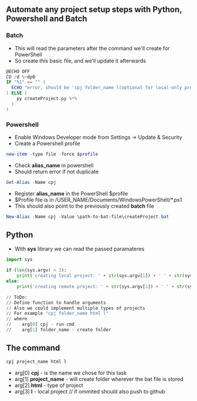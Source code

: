 ## Automate any project setup steps with Python, Powershell and Batch

### Batch
- This will read the parameters after the command we'll create for PowerShell
- So create this basic file, and we'll update it afterwards
```powershell
@ECHO OFF
CD /d %~dp0
IF "%1" == "" (
  ECHO "error, should be 'cpj folder_name l(optional for local-only project)'"
) ELSE (
    py createProject.py %*%
  )
)
```

### Powershell

- Enable Windows Developer mode from Settings -> Update & Security
- Create a Powershell profile
```powershell
new-item -type file -force $profile
```

- Check __**alias_name**__ in powershell
- Should return error if not duplicate
```powershell
Get-Alias -Name cpj
```

- Register __**alias_name**__ in the PowerShell $profile
- $Profile file is in /USER_NAME/Documents/WindowsPowerShell/*.ps1
- This should also point to the previously created **batch** file
```powershell
New-Alias -Name cpj -Value \path-to-bat-file\createProject.bat
```

## Python

- With **sys** library we can read the passed paramateres
```python
import sys

if (len(sys.argv) > 3):
    print('creating local project: ' + str(sys.argv[1]) + ' ' + str(sys.argv[2]) + ' ' + str(sys.argv[3]))
else:
    print('creating remote project: ' + str(sys.argv[1]) + ' ' + str(sys.argv[2]))

// ToDo:
// Define function to handle arguments
// Also we could implement multiple types of projects
// For example "cpj folder_name html l"
// where
//    arg[0] cpj - run cmd
//    arg[1] folder_name - create folder 
```

## The command

```powershell
cpj project_name html l
```
- arg[0] **cpj** - is the name we chose for this task
- arg[1] **project_name** - will create folder wherever the bat file is stored
- arg[2] **html** - type of project
- arg[3] **l** - local project // if ommited should also push to github
